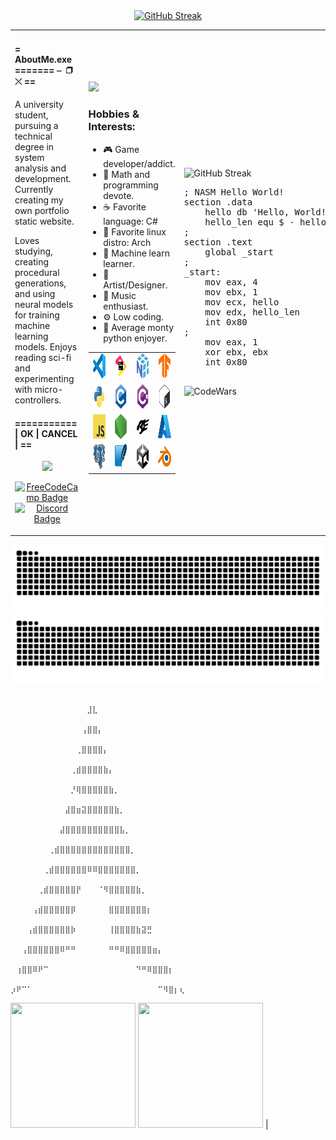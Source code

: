 <div id="header" align="center">
  <!-- <img src="https://media.giphy.com/media/UQ1EI1ML2ABQdbebup/giphy.gif" width="100"/> -->
  
  <div id="status">
    <a href="https://git.io/streak-stats">
      <img src="https://github-readme-streak-stats.herokuapp.com?user=Gigio42&theme=transparent&hide_border=true" alt="GitHub Streak" />
    </a>
  </div>

<!-- Legacy code aka trash
  <br>
   Not being able to use css sucks 
 <div>
    <img src="https://github.com/devicons/devicon/blob/master/icons/visualstudio/visualstudio-plain.svg" title="VisualStudio" alt="VisualStudio" width="40" height="40"/>&nbsp;
    <img src="https://github.com/devicons/devicon/blob/master/icons/c/c-original.svg" title="C" alt="C" width="40" height="40"/>&nbsp;
    <img src="https://github.com/devicons/devicon/blob/master/icons/csharp/csharp-original.svg" title="C#" alt="C#" width="40" height="40"/>&nbsp;
    <img src="https://github.com/devicons/devicon/blob/master/icons/python/python-original.svg" title="Python" alt="Python" width="40" height="40"/>&nbsp;
    <img src="https://github.com/devicons/devicon/blob/master/icons/jupyter/jupyter-original.svg" title="Jupyter" alt="Jupyter" width="40" height="40"/>&nbsp;
    <img src="https://github.com/devicons/devicon/blob/master/icons/pandas/pandas-original.svg" title="Pandas" alt="Pandas" width="40" height="40"/>&nbsp;
    <img src="https://github.com/devicons/devicon/blob/master/icons/arduino/arduino-original.svg" title="Arduino" alt="Arduino" width="40" height="40"/>&nbsp;
    <img src="https://github.com/devicons/devicon/blob/master/icons/blender/blender-original.svg" title="Blender" alt="Blender" width="40" height="40"/>&nbsp;
    <img src="https://upload.wikimedia.org/wikipedia/commons/thumb/e/e8/Archlinux-logo-standard-version.png/120px-Archlinux-logo-standard-version.png?20221008165536" alt="Arch" />
  </div> -->
</div>

<table class="highlight tab-size js-file-line-container" >
  <tr>
    <td>
      <h4>= AboutMe.exe ======= ⎯ &nbsp❐ ⤬ ==</h4>
      A university student, pursuing a technical degree in system analysis and development. Currently creating my own portfolio static website. 
      <p>Loves studying, creating procedural generations, and using neural models for training machine learning models. Enjoys reading sci-fi and experimenting with micro-controllers.
      <h4>=========== | OK | CANCEL | ==</h4>
      <div align="center">
        <img src="https://media.giphy.com/media/v1.Y2lkPTc5MGI3NjExYXNxOHB3MDJ4MGlyaHdxbjEycTR5OXE3YW53b29hc2t6OXRrYzJyYiZlcD12MV9pbnRlcm5hbF9naWZfYnlfaWQmY3Q9cw/juua9i2c2fA0AIp2iq/giphy.gif" width="275" />
        <p align="center">
    <a href="https://www.freecodecamp.org/DarkTails">
        <img src="https://img.shields.io/badge/FreeCodeCamp-white?style=for-the-badge&logo=freecodecamp&color=444444" alt="FreeCodeCamp Badge"/>
    </a>
    <a href="https://discord.com/users/540321247427297280">
        <img src="https://img.shields.io/badge/Discord-white?style=for-the-badge&logo=discord&color=222222" alt="Discord Badge" />
    </a>
</p>
      </div>
    </td>
    <td>
      <img src="https://media.giphy.com/media/v1.Y2lkPTc5MGI3NjExZ21lNzFzeDV2c2w0amh0dHVpaHNzM2tuNzdnczI3Z3Qzdm1qOTN0MiZlcD12MV9pbnRlcm5hbF9naWZfYnlfaWQmY3Q9cw/hCC3P7dj3NKSI/giphy.gif" width="275"/>
      <h3>Hobbies & Interests:</h3>
      <ul>
        <li>🎮 Game developer/addict.</li>
        <li>🛐 Math and programming devote.</li>
        <li>☕️ Favorite language: C#</li>
        <li>🐧 Favorite linux distro: Arch</li>
        <li>🧠 Machine learn learner.</li>
        <li>🎨 Artist/Designer.</li>
        <li>🎵 Music enthusiast.</li>
        <li>⚙️ Low coding.</li>
        <li>🐍 Average monty python enjoyer.</li>
      </ul>
      <div align="center">
<table>
  <tr>
    <td>
      <img src="https://github.com/devicons/devicon/blob/master/icons/vscode/vscode-original.svg" alt="VisualStudio" width="40" height="40" />
    </td>
    <td>
      <img src="https://github.com/devicons/devicon/blob/master/icons/jetbrains/jetbrains-original.svg" alt="JetBrains" width="40" height="40" />
    </td>
    <td>
      <img src="https://github.com/devicons/devicon/blob/master/icons/numpy/numpy-original.svg" alt="NumPy" width="40" height="40" />
    </td>
    <td>
      <img src="https://github.com/devicons/devicon/blob/master/icons/tensorflow/tensorflow-original.svg" alt="TensorFlow" width="40" height="40" />
    </td>
  </tr>
  <tr>
    <td>
      <img src="https://github.com/devicons/devicon/blob/master/icons/python/python-original.svg" alt="Python" width="40" height="40" />
    </td>
    <td>
      <img src="https://github.com/devicons/devicon/blob/master/icons/c/c-original.svg" alt="C" width="40" height="40" />
    </td>
    <td>
      <img src="https://github.com/devicons/devicon/blob/master/icons/csharp/csharp-original.svg" alt="C#" width="40" height="40" />
    </td>
    <td>
      <img src="https://github.com/devicons/devicon/blob/master/icons/bash/bash-original.svg" alt="Bash" width="40" height="40" />
    </td>
  </tr>
  <tr>
    <td>
      <img src="https://github.com/devicons/devicon/blob/master/icons/javascript/javascript-original.svg" alt="JavaScript" width="40" height="40" />
    </td>
    <td>
      <img src="https://github.com/devicons/devicon/blob/master/icons/nodejs/nodejs-original.svg" alt="Node.js" width="40" height="40" />
    </td>
    <td>
      <img src="https://github.com/devicons/devicon/blob/master/icons/fastify/fastify-original.svg" alt="Fastify" width="40" height="40" />
    </td>
    <td>
      <img src="https://github.com/devicons/devicon/blob/master/icons/azure/azure-original.svg" alt="Azure" width="40" height="40" />
    </td>
  </tr>
  <tr>
    <td>
      <img src="https://github.com/devicons/devicon/blob/master/icons/postgresql/postgresql-original.svg" alt="PostgreSQL" width="40" height="40" />
    </td>
    <td>
      <img src="https://github.com/devicons/devicon/blob/master/icons/sqlite/sqlite-original.svg" alt="SQLite" width="40" height="40" />
    </td>
    <td>
      <img src="https://github.com/devicons/devicon/blob/master/icons/unity/unity-original.svg" alt="Unity" width="40" height="40" />
    </td>
    <td>
      <img src="https://github.com/devicons/devicon/blob/master/icons/blender/blender-original.svg" alt="Blender" width="40" height="40" />
    </td>
  </tr>
</table>
        </td>
        <td>
      </div>
      <img src="https://github-readme-stats.vercel.app/api/top-langs/?username=Gigio42&hide=shaderlab,GLSL,HLSL,Jupyter%20Notebook&langs_count=6&layout=compact&theme=transparent&hide_border=true" alt="GitHub Streak" />
      <pre>
; NASM Hello World!
section .data
    hello db 'Hello, World!',0xA
    hello_len equ $ - hello   
;
section .text
    global _start      
;
_start:
    mov eax, 4                       
    mov ebx, 1                       
    mov ecx, hello                   
    mov edx, hello_len              
    int 0x80    
;
    mov eax, 1                      
    xor ebx, ebx                    
    int 0x80                        
      </pre>
      <img src="https://www.codewars.com/users/Gigio42/badges/large" alt="CodeWars"/>
    </td>
  </tr>
</table>

<div align="center">
  
  ![github contribution grid snake animation](https://raw.githubusercontent.com/Gigio42/Gigio42/output/github-contribution-grid-snake-dark.svg#gh-dark-mode-only)
  ![github contribution grid snake animation](https://raw.githubusercontent.com/Gigio42/Gigio42/output/github-contribution-grid-snake.svg#gh-light-mode-only)
  
</div>

```
                                          ⠀⠀⠀⠀⠀⠀⠀⠀⠀⠀⠀⠀⠀⠀⣸⣇⠀⠀⠀⠀⠀⠀⠀⠀⠀⠀⠀⠀⠀⠀
                                          ⠀⠀⠀⠀⠀⠀⠀⠀⠀⠀⠀⠀⠀⢠⣿⣿⡄⠀⠀⠀⠀⠀⠀⠀⠀⠀⠀⠀⠀⠀
                                          ⠀⠀⠀⠀⠀⠀⠀⠀⠀⠀⠀⠀⢀⣿⣿⣿⣿⡄⠀⠀⠀⠀⠀⠀⠀⠀⠀⠀⠀⠀
                                          ⠀⠀⠀⠀⠀⠀⠀⠀⠀⠀⠀⢀⣾⣿⣿⣿⣿⣷⡄⠀⠀⠀⠀⠀⠀⠀⠀⠀⠀⠀
                                          ⠀⠀⠀⠀⠀⠀⠀⠀⠀⠀⠀⡘⢿⣿⣿⣿⣿⣿⣷⡀⠀⠀⠀⠀⠀⠀⠀⠀⠀⠀
                                          ⠀⠀⠀⠀⠀⠀⠀⠀⠀⠀⣼⣿⣶⣽⣿⣿⣿⣿⣿⣷⡀⠀⠀⠀⠀⠀⠀⠀⠀⠀
                                          ⠀⠀⠀⠀⠀⠀⠀⠀⠀⣼⣿⣿⣿⣿⣿⣿⣿⣿⣿⣿⣧⡀⠀⠀⠀⠀⠀⠀⠀⠀
                                          ⠀⠀⠀⠀⠀⠀⠀⢀⣾⣿⣿⣿⣿⣿⣿⣿⣿⣿⣿⣿⣿⣿⡀⠀⠀⠀⠀⠀⠀⠀
                                          ⠀⠀⠀⠀⠀⠀⢀⣾⣿⣿⣿⣿⣿⣿⠿⠿⣿⣿⣿⣿⣿⣿⣿⡀⠀⠀⠀⠀⠀⠀
                                          ⠀⠀⠀⠀⠀⢀⣾⣿⣿⣿⣿⣿⡟⠀⠀⠀⠈⠻⣿⣿⣿⣿⣿⣷⡀⠀⠀⠀⠀⠀
                                          ⠀⠀⠀⠀⢠⣾⣿⣿⣿⣿⣿⡿⠀⠀⠀⠀⠀⠀⣿⣿⣿⣿⣿⣿⣿⡆⠀⠀⠀⠀
                                          ⠀⠀⠀⢠⣾⣿⣿⣿⣿⣿⣿⡷⠀⠀⠀⠀⠀⠀⢸⣿⣿⣿⣿⣷⣽⣛⠀⠀⠀⠀
                                          ⠀⠀⢠⣿⣿⣿⣿⣿⣿⠿⠛⠛⠀⠀⠀⠀⠀⠀⠛⠛⠿⣿⣿⣿⣿⣿⣶⡄⠀⠀
                                          ⠀⢰⣿⣿⠿⠟⠉⠀⠀⠀⠀⠀⠀⠀⠀⠀⠀⠀⠀⠀⠀⠀⠀⠙⠛⠿⣿⣿⣿⡆⠀
                                          ⡰⠟⠉⠁⠀⠀⠀⠀⠀⠀⠀⠀⠀⠀⠀⠀⠀⠀⠀⠀⠀⠀⠀⠀⠀⠀⠀⠉⠻⣿⡆⢆⠀⠀⠀⠀⠀⠀⠀⠀⠀⠀⠀⠀⠀⠀⠀⠀⠀⠀⠀⠀⠀⠀⠀
```
<img src="https://images.credly.com/size/340x340/images/0ca5f542-fb5e-4a22-9b7a-c1a1ce4c3db7/EndpointSecurity.png" width="200" height="200"> <img src="https://images.credly.com/size/340x340/images/054913b2-e271-49a2-a1a4-9bf1c1f9a404/CyberEssentials.png" width="200" height="200">                                                                                  |



<!-- Stuff that was here, more trash
**Gigio42/Gigio42** is a ✨ _special_ ✨ repository because its `README.md` (this file) appears on your GitHub profile.

Here are some ideas to get you started:

- 🔭 I’m currently working on ...
- 🌱 I’m currently learning ...
- 👯 I’m looking to collaborate on ...
- 🤔 I’m looking for help with ...
- 💬 Ask me about ...
- 📫 How to reach me: ...
- 😄 Pronouns: ...
- ⚡ Fun fact: ...
-->
